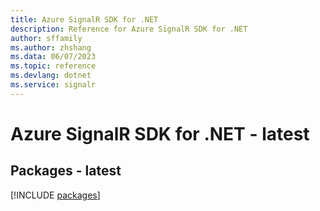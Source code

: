 ```yaml
---
title: Azure SignalR SDK for .NET
description: Reference for Azure SignalR SDK for .NET
author: sffamily
ms.author: zhshang
ms.data: 06/07/2023
ms.topic: reference
ms.devlang: dotnet
ms.service: signalr
---
```

# Azure SignalR SDK for .NET - latest
## Packages - latest
[!INCLUDE [packages](signalr-index.md)]